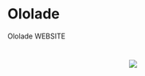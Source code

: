 # Ololade
Ololade WEBSITE


<h1 align="center">

<img src="https://github.com/Omsmir/Ololade/blob/master/imgs/pika-2022-07-15T13_30_49.483Z-removebg.png">

</h1>
